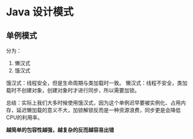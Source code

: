 # Java 设计模式

## 单例模式

分为：
1. 懒汉式
2. 饿汉式

饿汉式：线程安全，但是生命周期与类加载时一致。
懒汉式：线程不安全，类加载时不创建对象，创建对象时才进行同步，所以需要加锁。

总结：实际上我们大多时候使用饿汉式，因为这个单例迟早要被实例化、占用内存，延迟懒加载的意义不大，加锁解锁反而是一种资源浪费，同步更是会降低CPU的利用率。

**越简单的包容性越强，越复杂的反而越容易出错**